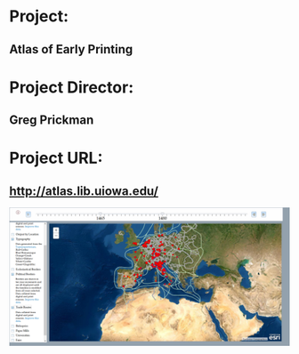# Project:
## Atlas of Early Printing

# Project Director: 
## Greg Prickman

# Project URL:
## http://atlas.lib.uiowa.edu/


![a screenshot of the map, and it's basic features](https://github.com/tanpayne/Tanner-s-Repository/blob/main/images/reviewblog2sc1.PNG)

